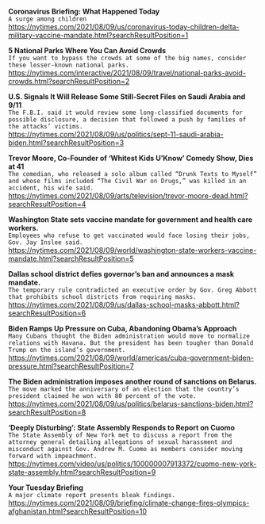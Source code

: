 **Coronavirus Briefing: What Happened Today**\
`A surge among children`\
https://nytimes.com/2021/08/09/us/coronavirus-today-children-delta-military-vaccine-mandate.html?searchResultPosition=1

**5 National Parks Where You Can Avoid Crowds**\
`If you want to bypass the crowds at some of the big names, consider these lesser-known national parks.`\
https://nytimes.com/interactive/2021/08/09/travel/national-parks-avoid-crowds.html?searchResultPosition=2

**U.S. Signals It Will Release Some Still-Secret Files on Saudi Arabia and 9/11**\
`The F.B.I. said it would review some long-classified documents for possible disclosure, a decision that followed a push by families of the attacks’ victims.`\
https://nytimes.com/2021/08/09/us/politics/sept-11-saudi-arabia-biden.html?searchResultPosition=3

**Trevor Moore, Co-Founder of ‘Whitest Kids U’Know’ Comedy Show, Dies at 41**\
`The comedian, who released a solo album called “Drunk Texts to Myself” and whose films included “The Civil War on Drugs,” was killed in an accident, his wife said.`\
https://nytimes.com/2021/08/09/arts/television/trevor-moore-dead.html?searchResultPosition=4

**Washington State sets vaccine mandate for government and health care workers.**\
`Employees who refuse to get vaccinated would face losing their jobs, Gov. Jay Inslee said.`\
https://nytimes.com/2021/08/09/world/washington-state-workers-vaccine-mandate.html?searchResultPosition=5

**Dallas school district defies governor’s ban and announces a mask mandate.**\
`The temporary rule contradicted an executive order by Gov. Greg Abbott that prohibits school districts from requiring masks.`\
https://nytimes.com/2021/08/09/us/dallas-school-masks-abbott.html?searchResultPosition=6

**Biden Ramps Up Pressure on Cuba, Abandoning Obama’s Approach**\
`Many Cubans thought the Biden administration would move to normalize relations with Havana. But the president has been tougher than Donald Trump on the island’s government.`\
https://nytimes.com/2021/08/09/world/americas/cuba-government-biden-pressure.html?searchResultPosition=7

**The Biden administration imposes another round of sanctions on Belarus.**\
`The move marked the anniversary of an election that the country’s president claimed he won with 80 percent of the vote.`\
https://nytimes.com/2021/08/09/us/politics/belarus-sanctions-biden.html?searchResultPosition=8

**‘Deeply Disturbing’: State Assembly Responds to Report on Cuomo**\
`The State Assembly of New York met to discuss a report from the attorney general detailing allegations of sexual harassment and misconduct against Gov. Andrew M. Cuomo as members consider moving forward with impeachment.`\
https://nytimes.com/video/us/politics/100000007913372/cuomo-new-york-state-assembly.html?searchResultPosition=9

**Your Tuesday Briefing**\
`A major climate report presents bleak findings.`\
https://nytimes.com/2021/08/09/briefing/climate-change-fires-olympics-afghanistan.html?searchResultPosition=10

